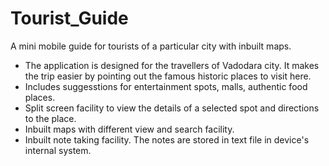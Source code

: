 # Tourist_Guide
A mini mobile guide for tourists of a particular city with inbuilt maps.

- The application is designed for the travellers of Vadodara city. It makes the trip easier by pointing out the famous historic places to visit here.
- Includes suggesstions for entertainment spots, malls, authentic food places.
- Split screen facility to view the details of a selected spot and directions to the place.
- Inbuilt maps with different view and search facility.
- Inbuilt note taking facility. The notes are stored in text file in device's internal system.
